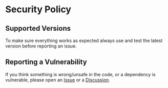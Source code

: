# Security Policy

## Supported Versions

To make sure everything works as expected always use and test the latest version before reporting an issue.

## Reporting a Vulnerability

If you think something is wrong/unsafe in the code, or a dependency is vulnerable, please open an  [Issue](https://github.com/ScrappyCocco/HowLongToBeat-PythonAPI/issues) or a [Discussion](https://github.com/ScrappyCocco/HowLongToBeat-PythonAPI/discussions).
